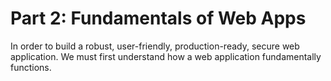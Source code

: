 # Part 2: Fundamentals of Web Apps

In order to build a robust, user-friendly, production-ready, secure web application. We must first understand how a web application fundamentally functions.


